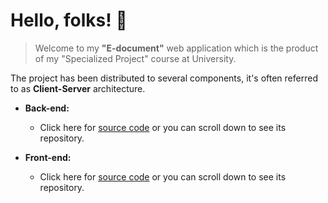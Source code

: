 # Hello, folks! 👋

> Welcome to my **"E-document"** web application which is the product of my "Specialized Project" course at University.

The project has been distributed to several components, it's often referred to as **Client-Server** architecture.

- **Back-end:**
  - Click here for [source code](https://github.com/e-documentt/e-document-backend) or you can scroll down to see its repository.

- **Front-end:**
  - Click here for [source code](https://github.com/e-documentt/e-document-frontend) or you can scroll down to see its repository.
